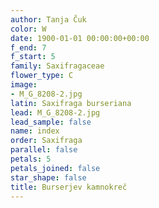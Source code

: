 ```yaml
---
author: Tanja Čuk
color: W
date: 1900-01-01 00:00:00+00:00
f_end: 7
f_start: 5
family: Saxifragaceae
flower_type: C
image:
- M_G_8208-2.jpg
latin: Saxifraga burseriana
lead: M_G_8208-2.jpg
lead_sample: false
name: index
order: Saxifraga
parallel: false
petals: 5
petals_joined: false
star_shape: false
title: Burserjev kamnokreč
---
```


